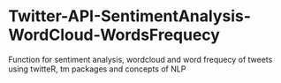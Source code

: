 # Twitter-API-SentimentAnalysis-WordCloud-WordsFrequecy
Function for sentiment analysis, wordcloud and word frequecy of tweets using twitteR, tm packages and concepts of NLP

